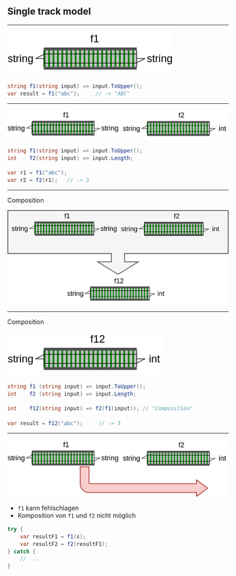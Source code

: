 ## Single track model

---

![img](resources/drawio/rop-Page-2a.png)

```csharp
string f1(string input) => input.ToUpper();
var result = f1("abc");     // -> "ABC"
```

---

![img](resources/drawio/rop-Page-2b.png)


```csharp
string f1(string input) => input.ToUpper();
int    f2(string input) => input.Length;

var r1 = f1("abc");
var r2 = f2(r1);   // -> 3
```

---

Composition

![img](resources/drawio/rop-Page-2c_.png)

---

Composition

![img](resources/drawio/rop-Page-2c.png)

```csharp
string f1 (string input) => input.ToUpper();
int    f2 (string input) => input.Length;

int    f12(string input) => f2(f1(input)); // "Composition"

var result = f12("abc");     // -> 3
```

---

![img](resources/drawio/rop-Page-2d.png)

- `f1` kann fehlschlagen
- Komposition von `f1` und `f2` nicht möglich

```csharp
try {
    var resultF1 = f1(s); 
    var resultF2 = f2(resultF1);
} catch {
    // ...
}
```
